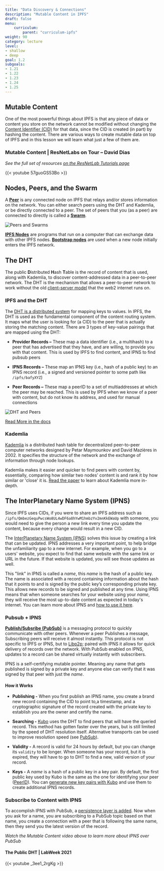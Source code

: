 ```yaml
---
title: "Data Discovery & Connections"
description: "Mutable Content in IPFS"
draft: false
menu:
    curriculum:
        parent: "curriculum-ipfs"
weight: 90
category: lecture
level:
- shallow
- deep
goal: 1.2
subgoals:
- 1.21
- 1.22
- 1.23
- 1.24
- 1.25
---
```



<!-- ## Content Identifiers
with IPFS, instead of using a **URL** (**U**niform **R**esource **L**ocator) that the current world wide web uses to locate content, where it is located, stored in a server, and router to using the DNS (Domain Name Service), all content on the network is given a **C**ontent **ID**entifier (**CID**) that is able to locate any given unique piece of content according to _what_ it is instead of _where_ it is. This enables content to not only be universally identifiable, but also hosted by 1, 10, 100, or thousands of peers, and seeded from multiple sources. -->

## Mutable Content
One of the most powerful things about IPFS is that any piece of data or content you store on the network cannot be modified without changing the [Content Identifier (CID)](https://protocol-labs.gitbook.io/launchpad-curriculum/launchpad-learning-resources/ipld/content-addressing-and-cids) for that data, since the CID is created (in part) by hashing the content. There are various ways to create mutable data on top of IPFS and in this lesson we will learn what just a few of them are.

### Mutable Content | ResNetLabs on Tour – David Dias
_See the full set of resources [on the ResNetLab Tutorials page](https://research.protocol.ai/tutorials/resnetlab-on-tour)_

{{< youtube 57guoGS53Bo >}}

## Nodes, Peers, and the Swarm

A **[Peer](https://docs.ipfs.io/concepts/glossary/#peer)** is any connected node on IPFS that relays and/or stores information on the network. You can either search peers using the DHT and Kademlia, or be directly connected to a peer. The set of peers that you (as a peer) are connected to directly is called a **[Swarm](https://docs.ipfs.io/concepts/glossary/#swarm)**.

![Peers and Swarms](peer-swarm.png)

**[IPFS Nodes](https://docs.ipfs.io/concepts/nodes/)** are programs that run on a computer that can exchange data with other IPFS nodes. **[Bootstrap nodes](https://docs.ipfs.io/concepts/nodes/#bootstrap)** are used when a new node initially enters the IPFS network.

## The DHT

The public **D**istributed **H**ash **T**able is the record of content that is used, along with Kademlia, to discover content-addressed data in a peer-to-peer network. The DHT is the mechanism that allows a peer-to-peer network to work without the old [client-server model](https://en.wikipedia.org/wiki/Client%E2%80%93server_model) that the web2 internet runs on.

### IPFS and the DHT
The [DHT is a distributed system](https://medium.com/coinmonks/a-brief-overview-of-kademlia-and-its-use-in-various-decentralized-platforms-da08a7f72b8f) for mapping keys to values. In IPFS, the DHT is used as the fundamental component of the content routing system. It maps what the user is looking for (a CID) to the peer that is actually storing the matching content. There are 3 types of key-value pairings that are mapped using the DHT:

* **Provider Records –** These map a data identifier (i.e., a multihash) to a peer that has advertised that they have, and are willing, to provide you with that content. This is used by IPFS to find content, and IPNS to find pubsub peers

* **IPNS Records –** These map an IPNS key (i.e., hash of a public key) to an IPNS record (i.e., a signed and versioned pointer to some path like `/ipfs/bafyXYZ`)

* **Peer Records –** These map a peerID to a set of multiaddresses at which the peer may be reached. This is used by IPFS when we know of a peer with content, but do not know its address, and used for manual connections

![DHT and Peers](dht-peers.png)

[Read More in the docs](https://docs.ipfs.io/concepts/dht)

### Kademlia

[Kademlia](https://en.wikipedia.org/wiki/Kademlia) is a distributed hash table for decentralized peer-to-peer computer networks designed by Petar Maymounkov and David Mazières in 2002. It specifies the structure of the network and the exchange of information through node lookups.

Kademlia makes it easier and quicker to find peers with content by, essentially, comparing how similar two nodes' content is and rank it by how similar or 'close' it is. [Read the paper](https://pdos.csail.mit.edu/~petar/papers/maymounkov-kademlia-lncs.pdf) to learn about Kademlia more in-depth.


## The InterPlanetary Name System (IPNS)

Since IPFS uses CIDs, if you were to share an IPFS address such as `/ipfs/QmbezGequPwcsWo8UL4wDF6a8hYwM1hmbzYv2mnKkEWaUp` with someone, you would need to give the person a new link every time you update the content, because every change would result in a new CID.

The [InterPlanetary Name System (IPNS)](https://docs.ipfs.io/concepts/ipns/#interplanetary-name-system-ipns) solves this issue by creating a link that can be updated. IPNS addresses a very important point, to help bridge the unfamiliarity gap to a new internet. For example, when you go to a users' website, you expect to find that same website with the same link or URL in the future. If that website is updated, you will see those updates as well.


This "link" in IPNS is called a _name_, this _name_ is the hash of a public key. The name is associated with a record containing information about the hash that it points to and is signed by the public key’s corresponding private key. This allows new records to be signed and published at any time. Using IPNS means that when someone searches for your website using your _name_, they will receive the most up-to-date content as expected in today's internet. You can learn more about IPNS and [how to use it here](https://docs.ipfs.tech/concepts/ipns/#example-ipns-setup-with-cli).

### Pubsub + IPNS

[**Publish/Subsribe (PubSub)**](https://docs.libp2p.io/concepts/publish-subscribe/) is a messaging protocol to quickly communicate with other peers. Whenever a peer Publishes a message, Subscribing peers will receive it almost instantly. This protocol is not specific to IPFS or IPNS, but to [Libp2p](https://docs.ipfs.tech/concepts/libp2p/); paired with IPNS it allows for quick delivery of records over the network. With PubSub enabled on IPNS, updates to a record can be shared virtually instantly with subscribers.

IPNS is a self-certifying mutable pointer. Meaning any name that gets published is signed by a private key and anyone else can verify that it was signed by that peer with just the _name_.

#### How it Works

* **Publishing -** When you first publish an IPNS name, you create a brand new record containing the CID to point to,a timestamp, and a cryptographic signature of the record created with the private key to establish you are the owner and certify the name.

* **Searching -** [Kubo](https://github.com/ipfs/kubo) uses the DHT to find peers that will have the queried record. This method has gotten faster over the years, but is still limited by the speed of DHT resolution itself. Alternative transports can be used to improve resolution speed (see [PubSub](#pubsub--ipns)).

* **Validity -** A record is valid for 24 hours by default, but you can change its `validity` to be longer. When someone has your record, but it is expired, they will have to go to DHT to find a new, valid version of your record.

* **Keys -** A _name_ is a hash of a public key in a key pair. By default, the first public key used by Kubo is the same as the one for identifying your peer ([PeerID](https://docs.ipfs.tech/concepts/glossary/#peer-id)). You can [generate new key pairs with Kubo](https://docs.ipfs.tech/reference/kubo/cli/#ipfs-key-gen) and use them to create additional IPNS records.

### Subscribe to Content with IPNS  

 To accomplish IPNS with PubSub, a [persistence layer is added](https://github.com/ipfs/specs/blob/main/naming/pubsub.md#layering-persistence-onto-libp2p-pubsub). Now when you ask for a name, you are subscribing to a PubSub topic based on that name, you create a connection with a peer that is following the same name, then they send you the latest version of the record.

_Watch the Mutable Content video above to learn more about IPNS over PubSub_

#### The Public DHT | LabWeek 2021 <!-- Who Presented?  -->
<!-- Add a context paragraph-- The DHT keeps the IPFS Network of Peers Connected... -->

{{< youtube _3ee1_2rgKg >}}

<!--
#### Common Pitfalls
* Resolving IPNS over DHT may be slow. If there are multiple versions of a name, then you want to make sure that you have the latest version. And you do this by searching the DHT for peers that hold your records and Kubo will spend up to a minute to try to find at least 16 peers to form a quorum.
* Safe Vs. Old problem. This is a question around practicality on IPNS content. If I accidentally let my record expire, do I want my users to fetch and resolve the data anyways (aka serve **old** data) or not at all (**safe**). Currently, the default is to be safe, and not serve any data. This is an ongoing and situational conversation, you can [read about it on GitHub](https://github.com/ipfs/kubo/issues/1958#issuecomment-444201606)

Sources: [Overview of IPNS by Adin](https://pl-strflt.notion.site/IPNS-Overview-and-FAQ-071b9b14f12045ea842a7d51cfb47dff#0963fe6b470a4c55b1929146c360dc95), [IPNS Spec](https://github.com/ipfs/specs/blob/main/IPNS.md), [Discuss forum for IPFS](https://discuss.ipfs.tech/t/how-do-i-make-my-ipns-records-live-longer/14768/17?u=lidel)


### DNSLink

[DNSLink](https://docs.ipfs.tech/concepts/glossary/#dnslink) is a standard for a mutable pointer system that stores its links in DNS TXT records corresponding to a given domain name. With DNSLink you can use a mutable pointer like a DNS domain name to point to content-addressed data in IPFS.

The benefits of DNSLink include:
- Human-readable mutable pointers, e.g. `/ipns/libp2p.io`.
- DNSLink is that it leverages the distributed architecture of DNS to enable internet-scale mutable names or pointers which interoperate with IPFS.
- In many cases, resolving a DNSLink pointer is faster than IPNS.

To create a mutable pointer with DNSLink, you need:
- a DNS domain name you control
- A CID or an IPNS name to link to

> Note that while using DNSLink to link to an IPNS name is possible, it's often counterintuitive, because you are using a mutable pointer (DNS record) to point to another mutable pointer (IPNS name).

For example, `libp2p.io` has a TXT DNS record `_dnslink.libp2p.io` with the value `dnslink=/ipfs/bafybeibwlrl7olq5sggibzucp5s6y5n22numfpyjlzntnuvgs5zt2umjuu`. This DNS record can be _mutated_ at any point to point to a new CID.

Finally, there are several common ways to resolve DNSLink names:
- With an IPFS gateway using the `/ipns/[DNSLink]` resolution scheme, e.g. https://ipfs.io/ipns/libp2p.io or https://cloudflare-ipfs.com/ipns/libp2p.io. Note that the `/ipns` is misleading – and should probably be prefixed with `/dnslink`, given that you are not resolving an IPNS name.
- Directly via the domain, but this requires some additional DNS configuration as explained in the [DNSLink docs](https://dnslink.dev/#example-ipfs-gateway).


**You can follow tutorials and read more at [https://dnslink.dev](https://dnslink.dev/)**


### Pubsub + IPNS

[**Publish/Subsribe (PubSub)**](https://docs.libp2p.io/concepts/publish-subscribe/) is a messaging protocol to quickly communicate with other peers. Whenever a peer Publishes a message, Subscribing peers will receive it almost instantly. This protocol is not specific to IPFS or IPNS, but to [Libp2p](https://docs.ipfs.tech/concepts/libp2p/); paired with IPNS, it allows for quick delivery of records over the network. With PubSub enabled on IPNS, updates to a record can be shared virtually instantly with subscribers.

To accomplish IPNS over PubSub, a [persistence layer had to be added](https://github.com/ipfs/specs/blob/main/naming/pubsub.md#layering-persistence-onto-libp2p-pubsub). Now when you ask for a name, you are subcribing to a PubSub topic based on that name, you create a connection with a peer that is following the same name, then they send you the latest version of the record. The key differentiating factor between IPNS-over-PubSub and IPNS-over-the-DHT (the default behavior) is opening a streaming connection between peers. This way, peers are sending the latest record directly from their local node, as opposed to the default behavior of searching the DHT for the peer with latest version of a record. This means records shared over Pubsub are not available on the DHT and vise versa, unless the publisher opts-in to publish records to both routing options. If you would like to activate IPNS over Pubsub on your Kubo node, you can check out the [`Ipns.UsePubsub` option](https://github.com/ipfs/kubo/blob/master/docs/config.md#ipns) in the config file.


Source: _We highly recommend watching the [video above](https://protocol-labs.gitbook.io/launchpad-curriculum/launchpad-learning-resources/ipfs/mutable-content#the-inter-planetary-name-system-ipns) to learn more about IPNS over PubSub_ -->
